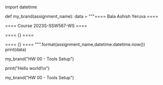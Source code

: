 import datetime

def my_brand(assignment_name):
    data = """==== Bala Ashish Yeruva ====
    
==== Course 2023S-SSW567-WS ====

==== {} ====

==== {} ==== 
""".format(assignment_name,datetime.datetime.now())
    print(data)
   
my_brand("HW 00 - Tools Setup")

print("Hello world!\n")

my_brand("HW 00 - Tools Setup")

